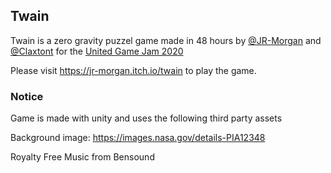 ## Twain
Twain is a zero gravity puzzel game made in 48 hours by [@JR-Morgan]( https://github.com/JR-Morgan ) and [@Claxtont]( https://github.com/Claxtont )
for the [United Game Jam 2020]( https://itch.io/jam/united-game-jam-2020 )

Please visit https://jr-morgan.itch.io/twain to play the game.

### Notice

Game is made with unity and uses the following third party assets

Background image:  https://images.nasa.gov/details-PIA12348

Royalty Free Music from Bensound